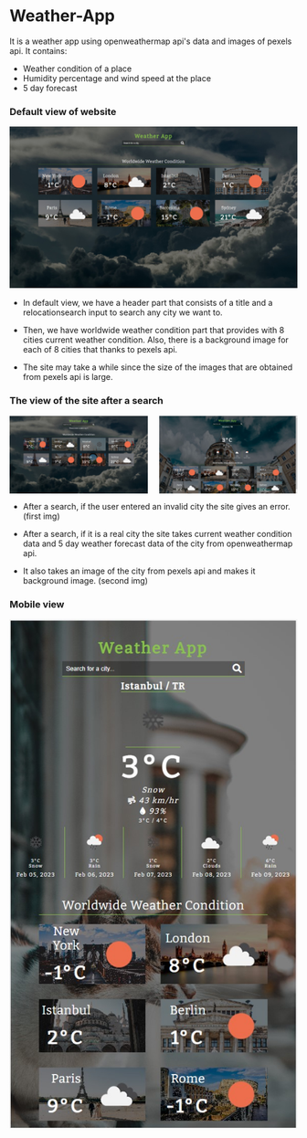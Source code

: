 # Weather-App
It is a weather app using openweathermap api's data and images of pexels api.
It contains:
- Weather condition of a place
- Humidity percentage and wind speed at the place
- 5 day forecast

### Default view of website
<img src="./site-images/default.jpg"></img>


- In default view, we have a header part that consists of a title and a relocationsearch input to search any city we want to.
  
- Then, we have worldwide weather condition part that provides with 8 cities current weather condition. Also, there is a background image for each of 8 cities that thanks to pexels api.
  
- The site may take a while since the size of the images that are obtained from pexels api is large.


### The view of the site after a search
<div style="display: flex; justify-content: space-between;">
    <img width="48%" src="./site-images/false%20search.jpg"></img>
    <img width="48%" src="./site-images/search2.jpg"></img>
</div>

- After a search, if the user entered an invalid city the site gives an error. (first img)

- After a search, if it is a real city the site takes current weather condition data and 5 day weather forecast data of the city from openweathermap api.

- It also takes an image of the city from pexels api and makes it background image. (second img)

### Mobile view

<img src="./site-images/mobile%20view.jpg"></img>